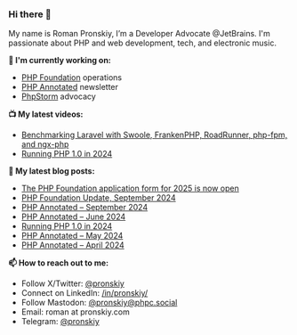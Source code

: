 ### Hi there 👋

My name is Roman Pronskiy, I’m a Developer Advocate @JetBrains. I'm passionate about PHP and web development, tech, and electronic music.

**👷 I'm currently working on:**
- [PHP Foundation](http://thephp.foundation/) operations
- [PHP Annotated](https://info.jetbrains.com/PHP-Annotated-Subscription.html) newsletter
- [PhpStorm](https://jetbrains.com/phpstorm/) advocacy

**📺 My latest videos:**
- [Benchmarking Laravel with Swoole, FrankenPHP, RoadRunner, php-fpm, and ngx-php](https://www.youtube.com/watch?v=ZB129Tjkas8)
- [Running PHP 1.0 in 2024](https://www.youtube.com/watch?v=0BPExYh5Anw)

**📜 My latest blog posts:**
<!-- BLOG-POST-LIST:START -->
- [The PHP Foundation application form for 2025 is now open](https://thephp.foundation/blog/2024/09/17/application-form-2025/)
- [PHP Foundation Update, September 2024](https://thephp.foundation/blog/2024/09/12/php-foundation-update-september-2024/)
- [PHP Annotated – September 2024](https://blog.jetbrains.com/phpstorm/2024/09/php-annotated-september-2024)
- [PHP Annotated – June 2024](https://blog.jetbrains.com/phpstorm/2024/07/php-annotated-june-2024)
- [Running PHP 1.0 in 2024](https://pronskiy.com/blog/running-php-1-in-2024/)
- [PHP Annotated – May 2024](https://blog.jetbrains.com/phpstorm/2024/06/php-annotated-may-2024)
- [PHP Annotated – April 2024](https://blog.jetbrains.com/phpstorm/2024/04/php-annotated-april-2024)
<!-- BLOG-POST-LIST:END -->

**📫 How to reach out to me:**
- Follow X/Twitter: [@pronskiy](https://twitter.com/pronskiy)
- Connect on LinkedIn: [/in/pronskiy/](https://www.linkedin.com/in/pronskiy/)
- Follow Mastodon: [@pronskiy@phpc.social](https://phpc.social/@pronskiy)
- Email: roman at pronskiy.com
- Telegram: [@pronskiy](https://t.me/pronskiy)

<!--
- 💬 Ask me about [PhpStorm](https://www.jetbrains.com/phpstorm/) and PHP.

Here are some ideas to get you started:

- 🔭 I’m currently working on ...
- 🌱 I’m currently learning ...
- 👯 I’m looking to collaborate on ...
- 🤔 I’m looking for help with ...
- 💬 Ask me about ...
- 📫 How to reach me: ...
- 😄 Pronouns: ...
- ⚡ Fun fact: ...
-->
